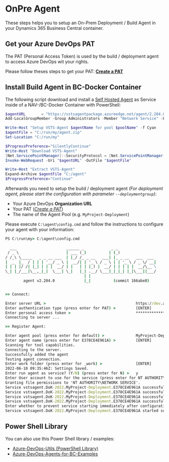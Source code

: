 # OnPre Agent

These steps helps you to setup an On-Prem Deployment / Build Agent in your Dynamics 365 Business Central container.

## Get your Azure DevOps PAT

The PAT (Personal Access Token) is used by the build / deployment agent to access Azure DevOps wit your rights.

Please follow theses steps to get your PAT: **[Create a PAT](https://docs.microsoft.com/en-us/azure/devops/organizations/accounts/use-personal-access-tokens-to-authenticate?view=azure-devops&tabs=Windows#create-a-pat)**

## Install Build Agent in BC-Docker Container

The following script download and install a [Self Hosted Agent](https://docs.microsoft.com/en-us/azure/devops/pipelines/agents/v2-windows?view=azure-devops) as Service inside of a NAV-/BC-Docker Container with PowerShell:

```PowerShell
$agentURL       = "https://vstsagentpackage.azureedge.net/agent/2.204.0/vsts-agent-win-x64-2.204.0.zip"
Add-LocalGroupMember -Group Administrators -Member "Network Service" -ErrorAction SilentlyContinue

Write-Host "Setup VSTS-Agent $agentName for pool $poolName" -f Cyan
$agentFile = "C:/run/my/agent.zip"
Set-Location "C:/run/my"

$ProgressPreference="SilentlyContinue"
Write-Host "Download VSTS-Agent"
[Net.ServicePointManager]::SecurityProtocol = [Net.ServicePointManager]::SecurityProtocol -bor [Net.SecurityProtocolType]::Tls12
Invoke-WebRequest -Uri "$agentURL" -OutFile "$agentFile"

Write-Host "Extract VSTS-Agent"
Expand-Archive $agentFile "C:/agent"
$ProgressPreference="Continue"
```

Afterwards you need to setup the build / deployment agent *(For deployment agent, please start the configuration with parameter `--deploymentgroup`)*:

* Your Azure DevOps **Organization URL**
* Your PAT (*[Create a PAT](https://docs.microsoft.com/en-us/azure/devops/organizations/accounts/use-personal-access-tokens-to-authenticate?view=azure-devops&tabs=Windows#create-a-pat)*)
* The name of the Agent Pool (e.g. `MyProject-Deployment`)

Please execute `C:\agent\config.cmd` and follow the instructions to configure your agent with your information:

```cmd
PS C:\run\my> C:\agent\config.cmd

  ___                      ______ _            _ _
 / _ \                     | ___ (_)          | (_)
/ /_\ \_____   _ _ __ ___  | |_/ /_ _ __   ___| |_ _ __   ___  ___ 
|  _  |_  / | | | '__/ _ \ |  __/| | '_ \ / _ \ | | '_ \ / _ \/ __|
| | | |/ /| |_| | | |  __/ | |   | | |_) |  __/ | | | | |  __/\__ \
\_| |_/___|\__,_|_|  \___| \_|   |_| .__/ \___|_|_|_| |_|\___||___/
                                   | |
        agent v2.204.0             |_|          (commit 166abe8)   


>> Connect:        

Enter server URL >                                        https://dev.azure.com/DoK-2022
Enter authentication type (press enter for PAT) >         [ENTER]
Enter personal access token >                             ****************************************************  (My PAT)
Connecting to server ...

>> Register Agent:

Enter agent pool (press enter for default) >              MyProject-Deployment
Enter agent name (press enter for E378CE4E961A) >         [ENTER]
Scanning for tool capabilities.
Connecting to the server.
Successfully added the agent
Testing agent connection.
Enter work folder (press enter for _work) >               [ENTER]
2022-06-10 09:35:46Z: Settings Saved.
Enter run agent as service? (Y/N) (press enter for N) >   y
Enter User account to use for the service (press enter for NT AUTHORITY\NETWORK SERVICE) >      [ENTER]
Granting file permissions to 'NT AUTHORITY\NETWORK SERVICE'.
Service vstsagent.DoK-2022.MyProject-Deployment.E378CE4E961A successfully installed
Service vstsagent.DoK-2022.MyProject-Deployment.E378CE4E961A successfully set recovery option
Service vstsagent.DoK-2022.MyProject-Deployment.E378CE4E961A successfully set to delayed auto start
Service vstsagent.DoK-2022.MyProject-Deployment.E378CE4E961A successfully configured
Enter whether to prevent service starting immediately after configuration is finished? (Y/N) (press enter for N) >    [ENTER]
Service vstsagent.DoK-2022.MyProject-Deployment.E378CE4E961A started successfully

```

## Power Shell Library

You can also use this Power Shell library / examples:

* [Azure-DevOps-Utils (PowerShell Library)](https://github.com/megel/Azure-DevOps-Utils)
* [Azure-DevOps-Agents-for-BC-Examples](https://github.com/megel/Azure-DevOps-Agents-for-BC-Examples)
